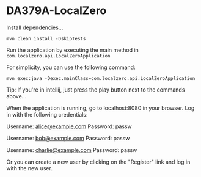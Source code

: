# DA379A-LocalZero

Install dependencies...
```
mvn clean install -DskipTests
```

Run the application by executing the main method in `com.localzero.api.LocalZeroApplication`

For simplicity, you can use the following command:
```
mvn exec:java -Dexec.mainClass=com.localzero.api.LocalZeroApplication
```
Tip: If you're in intellij, just press the play button next to the commands above...

When the application is running, go to localhost:8080 in your browser. Log in with the following credentials:

Username: alice@example.com
Password: passw

Username: bob@example.com
Password: passw

Username: charlie@example.com
Password: passw

Or you can create a new user by clicking on the "Register" link and log in with the new user.